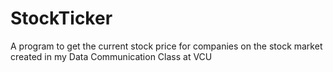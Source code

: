 # StockTicker
A program to get the current stock price for companies on the stock market created in my Data Communication Class at VCU 
